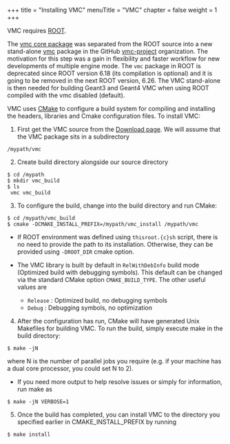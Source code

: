 +++
title = "Installing VMC"
menuTitle = "VMC"
chapter = false
weight = 1
+++

VMC requires [ROOT](https://root.cern.ch/).

The [vmc core package](/user-guide/vmc/vmc-library) was separated from the ROOT source into a new stand-alone [vmc](https://github.com/vmc-project/vmc) package in the GitHub [vmc-project](https://github.com/vmc-project) organization.  The motivation for this step was a gain in flexibility and faster workflow for new developments of multiple engine mode. The `vmc` package in ROOT is deprecated since ROOT version 6.18 (its compilation is optional) and it is going to be removed in the next ROOT version, 6.26. The VMC stand-alone is then needed for building Geant3 and Geant4 VMC when using ROOT compiled with the vmc disabled (default). 

VMC uses [CMake](https://cmake.org/) to configure a build system for compiling and installing the headers, libraries and Cmake configuration files. To install VMC:

1. First get the VMC source from the [Download page](/download/git-vmc). We will assume that the VMC package sits in a subdirectory
```
/mypath/vmc
```

2. Create build directory alongside our source directory
```
$ cd /mypath
$ mkdir vmc_build
$ ls
 vmc vmc_build
```

3. To configure the build, change into the build directory and run CMake:
```
$ cd /mypath/vmc_build
$ cmake -DCMAKE_INSTALL_PREFIX=/mypath/vmc_install /mypath/vmc
```
  - If ROOT environment was defined using `thisroot.{c}sh` script, there is no need to provide the path to its installation. Otherwise, they can be provided using `-DROOT_DIR` cmake option.

  - The VMC library is built by default in `RelWithDebInfo` build mode (Optimized build with debugging symbols). This default can be changed via the standard CMake option `CMAKE_BUILD_TYPE`. The other useful values are <br>
      - `Release` : Optimized build, no debugging symbols <br>
      - `Debug` : Debugging symbols, no optimization <br>

4. After the configuration has run, CMake will have generated Unix Makefiles for building VMC. To run the build, simply execute make in the build directory:
```
$ make -jN
```
where N is the number of parallel jobs you require (e.g. if your machine has a dual core processor, you could set N to 2).

  - If you need more output to help resolve issues or simply for information, run make as
```
$ make -jN VERBOSE=1
```

5. Once the build has completed, you can install VMC to the directory you specified earlier in CMAKE_INSTALL_PREFIX by running
```
$ make install
```
